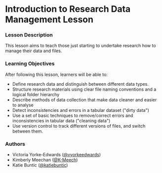 # Introduction to Research Data Management Lesson

### Lesson Description

This lesson aims to teach those just starting to undertake research how to manage their data and files.

### Learning Objectives
After following this lesson, learners will be able to:

* Define research data and distinguish between different data types.
* Structure research materials using clear file naming conventions and a logical folder hierarchy
* Describe methods of data collection that make data cleaner and easier to analyse
* Detect inconsistencies and errors in a tabular dataset ("dirty data")
* Use a set of basic techniques to remove/correct errors and inconsistencies in tabular data ("cleaning data")
* Use version control to track different versions of files, and switch between them.

### Authors

- Victoria Yorke-Edwards ([@vyorkeedwards](https://github.com/vyorkeedwards))
- Kimberly Meechan ([@K-Meech](https://github.com/K-Meech))
- Katie Buntic ([@katiebuntic](https://github.com/katiebuntic))
